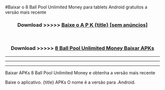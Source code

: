 #Baixar o 8 Ball Pool Unlimited Money   para tablets Android gratuitos a versão mais recente


<div align="center">
<h3>Download >>>>> <a href="https://pt-web.web.app/?pt= {title}">Baixe o A P K {title} [sem anúncios]</a></h3><br>

<h3>Download >>>>> <a href="https://pt-web.web.app/?pt= {title}">8 Ball Pool Unlimited Money  Baixar APKs</a></h3>
</div>

----------------------------------------------------------

----------------------------------------------------------

----------------------------------------------------------

Baixar APKs 8 Ball Pool Unlimited Money  e obtenha a versão mais recente

Baixe o aplicativo. {title} APKs O nome é a versão para .Android.



